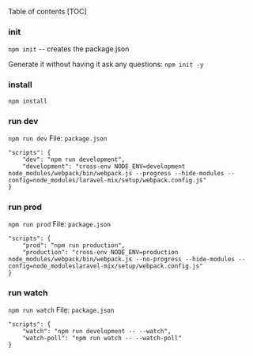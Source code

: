 Table of contents
[TOC]

### init
```npm init``` -- creates the package.json

Generate it without having it ask any questions:
```npm init -y```

### install
```npm install```

### run dev
```npm run dev``` 
File: `package.json`
```
"scripts": {
    "dev": "npm run development",
    "development": "cross-env NODE_ENV=development node_modules/webpack/bin/webpack.js --progress --hide-modules --config=node_modules/laravel-mix/setup/webpack.config.js"
}
```

### run prod
```npm run prod```
File: `package.json`
```
"scripts": {
    "prod": "npm run production",
    "production": "cross-env NODE_ENV=production node_modules/webpack/bin/webpack.js --no-progress --hide-modules --config=node_moduleslaravel-mix/setup/webpack.config.js"
}
```

### run watch
```npm run watch```
File: `package.json`
```
"scripts": {
    "watch": "npm run development -- --watch",
    "watch-poll": "npm run watch -- --watch-poll"
}
```